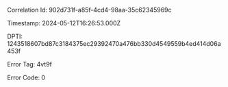 Correlation Id: 902d731f-a85f-4cd4-98aa-35c62345969c

Timestamp: 2024-05-12T16:26:53.000Z

DPTI: 1243518607bd87c3184375ec29392470a476bb330d4549559b4ed414d06a453f

Error Tag: 4vt9f

Error Code: 0
